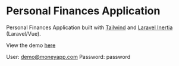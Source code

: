 # Personal Finances Application

Personal Finances Application built with [Tailwind](https://tailwindcss.com/) and [Laravel Inertia](https://github.com/alpinejs/alpine) (Laravel/Vue).

View the demo [here](https://money-app.alanmaccormack.com/)

User: demo@moneyapp.com
Password: password
